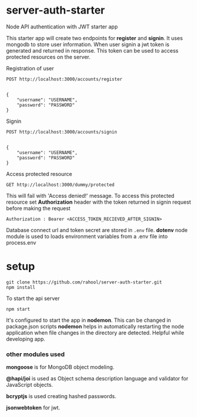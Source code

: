# server-auth-starter

Node API authentication with JWT starter app

This starter app will create two endpoints for **register** and **signin**. It uses mongodb to store user information.
When user signin a jwt token is generated and returned in response. This token can be used to access protected resources on the server.

Registration of user
```
POST http://localhost:3000/accounts/register


{
	"username": "USERNAME",
	"password": "PASSWORD"
}
```

Signin
```
POST http://localhost:3000/accounts/signin


{
	"username": "USERNAME",
	"password": "PASSWORD"
}
```


Access protected resource
```
GET http://localhost:3000/dummy/protected
```

This will fail with 'Access denied!' message.
To access this protected resource set **Authorization** header with the token returned in signin request before making the request
```
Authorization : Bearer <ACCESS_TOKEN_RECIEVED_AFTER_SIGNIN>
```

Database connect url and token secret are stored in `.env` file.
**dotenv** node module is used to loads environment variables from a .env file into process.env




# setup
```
git clone https://github.com/rahool/server-auth-starter.git
npm install
```

To start the api server
```
npm start
```
It's configured to start the app in **nodemon**. This can be changed in package.json scripts
**nodemon** helps in automatically restarting the node application when file changes in the directory are detected. 
Helpful while developing app.


### other modules used
**mongoose** is for MongoDB object modeling.

**@hapi/joi** is used as Object schema description language and validator for JavaScript objects.

**bcryptjs** is used creating hashed passwords.

**jsonwebtoken** for jwt.

# 
